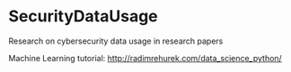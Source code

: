# SecurityDataUsage
Research on cybersecurity data usage in research papers

Machine Learning tutorial:
http://radimrehurek.com/data_science_python/
